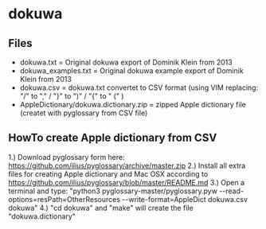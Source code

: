 dokuwa
======

Files
-----
- dokuwa.txt = Original dokuwa export of Dominik Klein from 2013
- dokuwa_examples.txt = Original dokuwa example export of Dominik Klein from 2013
- dokuwa.csv = dokuwa.txt convertet to CSV format (using VIM replacing: "/" to "," / "}" to ")" / "{" to " (" ) 
- AppleDictionary/dokuwa.dictionary.zip = zipped Apple dictionary file (createt with pyglossary from CSV file)

HowTo create Apple dictionary from CSV
--------------------------------------
1.) Download pyglossary form here: https://github.com/ilius/pyglossary/archive/master.zip
2.) Install all extra files for creating Apple dictionary and Mac OSX according to https://github.com/ilius/pyglossary/blob/master/README.md
3.) Open a terminal and type: "python3 pyglossary-master/pyglossary.pyw --read-options=resPath=OtherResources --write-format=AppleDict dokuwa.csv dokuwa"
4.) "cd dokuwa" and "make" will create the file "dokuwa.dictionary"